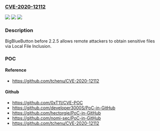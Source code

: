 ### [CVE-2020-12112](https://cve.mitre.org/cgi-bin/cvename.cgi?name=CVE-2020-12112)
![](https://img.shields.io/static/v1?label=Product&message=n%2Fa&color=blue)
![](https://img.shields.io/static/v1?label=Version&message=n%2Fa&color=blue)
![](https://img.shields.io/static/v1?label=Vulnerability&message=n%2Fa&color=brighgreen)

### Description

BigBlueButton before 2.2.5 allows remote attackers to obtain sensitive files via Local File Inclusion.

### POC

#### Reference
- https://github.com/tchenu/CVE-2020-12112

#### Github
- https://github.com/0xT11/CVE-POC
- https://github.com/developer3000S/PoC-in-GitHub
- https://github.com/hectorgie/PoC-in-GitHub
- https://github.com/nomi-sec/PoC-in-GitHub
- https://github.com/tchenu/CVE-2020-12112

